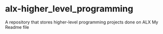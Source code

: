 # alx-higher_level_programming
A repository that stores higher-level programming projects done on ALX
My Readme file
